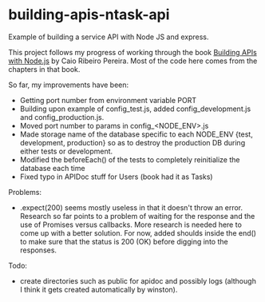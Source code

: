 # building-apis-ntask-api
Example of building a service API with Node JS and express.

This project follows my progress of working through the book [Building APIs with Node.js](http://www.apress.com/us/book/9781484224410#otherversion=9781484224427) by Caio Ribeiro Pereira.
Most of the code here comes from the chapters in that book.

So far, my improvements have been:
* Getting port number from environment variable PORT
* Building upon example of config_test.js, added config_development.js and config_production.js.
* Moved port number to params in config_<NODE_ENV>.js
* Made storage name of the database specific to each NODE_ENV {test, development, production} so as to destroy the production DB during either tests or development.
* Modified the beforeEach() of the tests to completely reinitialize the database each time
* Fixed typo in APIDoc stuff for Users (book had it as Tasks)

Problems:
* .expect(200) seems mostly useless in that it doesn't throw an error. Research so far points to a problem of waiting for the response and the use of Promises versus callbacks. More research is needed here to come up with a better solution. For now, added shoulds inside the end() to make sure that the status is 200 (OK) before digging into the responses.

Todo:
* create directories such as public for apidoc and possibly logs (although I think it gets created automatically by winston).
